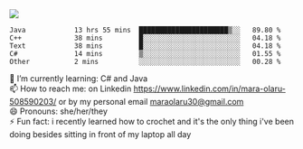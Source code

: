 

 <img align="center" src="https://github-readme-stats.vercel.app/api?username=MaraxD&theme=github_dark&show_icons=true&count_private=true"/>
 <br/>

<!--START_SECTION:waka-->

```text
Java            13 hrs 55 mins  ██████████████████████▒░░   89.80 %
C++             38 mins         █░░░░░░░░░░░░░░░░░░░░░░░░   04.18 %
Text            38 mins         █░░░░░░░░░░░░░░░░░░░░░░░░   04.18 %
C#              14 mins         ▒░░░░░░░░░░░░░░░░░░░░░░░░   01.55 %
Other           2 mins          ░░░░░░░░░░░░░░░░░░░░░░░░░   00.28 %
```

<!--END_SECTION:waka-->
<!--[![willianrod's wakatime stats](https://github-readme-stats.vercel.app/api/wakatime?username=MaraxD)](https://github.com/anuraghazra/github-readme-stats)-->

🌱 I’m currently learning: C# and Java <br/>
📫 How to reach me: on Linkedin https://www.linkedin.com/in/mara-olaru-508590203/ or by my personal email maraolaru30@gmail.com <br/>
😄 Pronouns: she/her/they <br/>
⚡ Fun fact: i recently learned how to crochet and it's the only thing i've been doing besides sitting in front of my laptop all day <br/>
 
